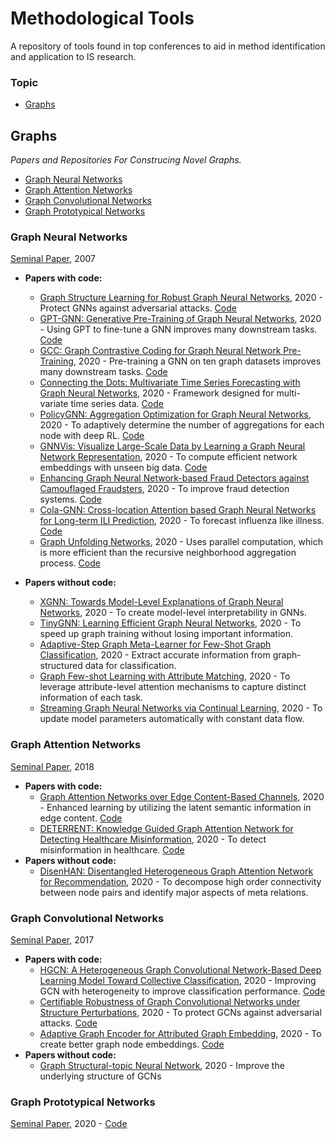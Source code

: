 # Methodological Tools
A repository of tools found in top conferences to aid in method identification and application to IS research.

### Topic
- [Graphs](#Graphs)

## Graphs
*Papers and Repositories For Construcing Novel Graphs.*
- [Graph Neural Networks](#Graph-Neural-Networks)
- [Graph Attention Networks](#Graph-Attention-Networks)
- [Graph Convolutional Networks](#Graph-Convolutional-Networks)
- [Graph Prototypical Networks](#Graph-Prototypical-Networks)

### Graph Neural Networks
[Seminal Paper](https://repository.hkbu.edu.hk/cgi/viewcontent.cgi?article=1000&context=vprd_ja), 2007
- **Papers with code:**
  - [Graph Structure Learning for Robust Graph Neural Networks](https://arxiv.org/pdf/2005.10203.pdf), 2020 - Protect GNNs against adversarial attacks. [Code](https://github.com/ChandlerBang/Pro-GNN) 
  - [GPT-GNN: Generative Pre-Training of Graph Neural Networks](https://arxiv.org/pdf/2006.15437.pdf), 2020 - Using GPT to fine-tune a GNN improves many downstream tasks. [Code](https://github.com/acbull/GPT-GNN) 
  - [GCC: Graph Contrastive Coding for Graph Neural Network Pre-Training](https://arxiv.org/pdf/2006.09963.pdf), 2020 - Pre-training a GNN on ten graph datasets improves many downstream tasks. [Code](https://github.com/THUDM/GCC)
  - [Connecting the Dots: Multivariate Time Series Forecasting with Graph Neural Networks](https://arxiv.org/pdf/2005.11650.pdf), 2020 - Framework designed for multi-variate time series data. [Code](https://github.com/THUDM/GCC)
  - [PolicyGNN: Aggregation Optimization for Graph Neural Networks](https://arxiv.org/pdf/2006.15097.pdf), 2020 - To adaptively determine the number of aggregations for each node with deep RL. [Code](https://github.com/nnzhan/MTGNN)
  - [GNNVis: Visualize Large-Scale Data by Learning a Graph Neural Network Representation](https://dl.acm.org/doi/abs/10.1145/3340531.3411987), 2020 - To compute efficient network embeddings with unseen big data. [Code](https://github.com/YajunHuang/gnnvis) 
  - [Enhancing Graph Neural Network-based Fraud Detectors against Camouflaged Fraudsters](https://arxiv.org/pdf/2008.08692.pdf), 2020 - To improve fraud detection systems. [Code](https://github.com/YingtongDou/CARE-GNN)
  - [Cola-GNN: Cross-location Attention based Graph Neural Networks for Long-term ILI Prediction](https://yue-ning.github.io/docs/CIKM20-colagnn.pdf), 2020 - To forecast influenza like illness. [Code](https://github.com/amy-deng/colagnn)
  - [Graph Unfolding Networks](https://dl.acm.org/doi/abs/10.1145/3340531.3412141), 2020 - Uses parallel computation, which is more efficient than the recursive neighborhood aggregation process. [Code](https://github.com/GUNets/GUNets)

- **Papers without code:**
  - [XGNN: Towards Model-Level Explanations of Graph Neural Networks](https://arxiv.org/pdf/2006.02587.pdf), 2020 - To create model-level interpretability in GNNs.
  - [TinyGNN: Learning Efficient Graph Neural Networks](https://dl.acm.org/doi/10.1145/3394486.3403236), 2020 - To speed up graph training without losing important information.
  - [Adaptive-Step Graph Meta-Learner for Few-Shot Graph Classification](https://arxiv.org/pdf/2003.08246.pdf), 2020 - Extract accurate information from graph-structured data for classification.
  - [Graph Few-shot Learning with Attribute Matching](https://dl.acm.org/doi/10.1145/3340531.3411923), 2020 - To leverage attribute-level attention mechanisms to capture distinct information of each task.
  - [Streaming Graph Neural Networks via Continual Learning](https://arxiv.org/pdf/2009.10951.pdf), 2020 - To update model parameters automatically with constant data flow.

### Graph Attention Networks
[Seminal Paper](https://arxiv.org/pdf/1710.10903.pdf), 2018
- **Papers with code:**
  - [Graph Attention Networks over Edge Content-Based Channels](https://dl.acm.org/doi/10.1145/3394486.3403233), 2020 - Enhanced learning by utilizing the latent semantic information in edge content. [Code](https://github.com/Louise-LuLin/topic-gcn)  
  - [DETERRENT: Knowledge Guided Graph Attention Network for Detecting Healthcare Misinformation](http://pike.psu.edu/publications/kdd20-deterrent.pdf), 2020 - To detect misinformation in healthcare. [Code](https://github.com/cuilimeng/DETERRENT)
- **Papers without code:**
  - [DisenHAN: Disentangled Heterogeneous Graph Attention Network for Recommendation](https://dl.acm.org/doi/abs/10.1145/3340531.3411996), 2020 - To decompose high order connectivity between node pairs and identify major aspects of meta relations.

### Graph Convolutional Networks
[Seminal Paper](https://arxiv.org/pdf/1609.02907.pdf), 2017
- **Papers with code:**
  - [HGCN: A Heterogeneous Graph Convolutional Network-Based Deep Learning Model Toward Collective Classification](https://dl.acm.org/doi/10.1145/3394486.3403169), 2020 - Improving GCN with heterogeneity to improve classification performance. [Code](https://github.com/huazai1992/HGCN)
  - [Certifiable Robustness of Graph Convolutional Networks under Structure Perturbations](https://dl.acm.org/doi/10.1145/3394486.3403217), 2020 - To protect GCNs against adversarial attacks. [Code](https://www.in.tum.de/daml/robust-gcn/)
  - [Adaptive Graph Encoder for Attributed Graph Embedding](https://arxiv.org/pdf/2007.01594.pdf), 2020 - To create better graph node embeddings. [Code](https://github.com/thunlp/AGE) 
- **Papers without code:**
  - [Graph Structural-topic Neural Network](https://arxiv.org/pdf/2006.14278.pdf), 2020 - Improve the underlying structure of GCNs
  
### Graph Prototypical Networks
[Seminal Paper](https://arxiv.org/pdf/2006.12739.pdf), 2020 - [Code](https://github.com/kaize0409/GPN)
